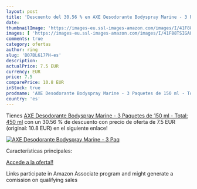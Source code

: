 ```yaml
---
layout: post
title: 'Descuento del 30.56 % en AXE Desodorante Bodyspray Marine - 3 Paq'
date: 
thumbnailImage: 'https://images-eu.ssl-images-amazon.com/images/I/41F88TSIGAL._SL200_.jpg'
images: [ 'https://images-eu.ssl-images-amazon.com/images/I/41F88TSIGAL._SL200_.jpg' ]
comments: true
category: ofertas
author: ring
slug: 'B07BL617PH-es'
description:
actualPrice: 7.5 EUR
currency: EUR
price: 7.5
comparePrice: 10.8 EUR
inStock: true
prodname: 'AXE Desodorante Bodyspray Marine - 3 Paquetes de 150 ml - Total: 450 ml'
country: 'es'
---
```


Tienes [AXE Desodorante Bodyspray Marine - 3 Paquetes de 150 ml - Total: 450 ml](https://www.amazon.es/dp/B07BL617PH/?tag=tolees-21) con un 30.56 % de descuento con precio de oferta de 7.5 EUR (original: 10.8 EUR) en el siguiente enlace!

[![AXE Desodorante Bodyspray Marine - 3 Paq](https://images-eu.ssl-images-amazon.com/images/I/41F88TSIGAL._SL200_.jpg)](https://www.amazon.es/dp/B07BL617PH/?tag=tolees-21)

Características principales:


[Accede a la oferta!!](https://www.amazon.es/dp/B07BL617PH/?tag=tolees-21)

Links participate in Amazon Associate program and might generate a comission on qualifying sales


